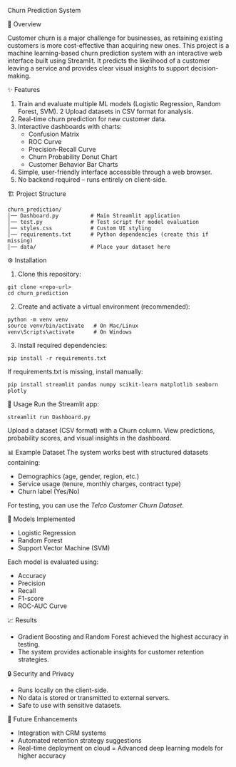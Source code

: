 Churn Prediction System

📌 Overview

Customer churn is a major challenge for businesses, as retaining existing customers is more cost-effective than acquiring new ones.
This project is a machine learning-based churn prediction system with an interactive web interface built using Streamlit.
It predicts the likelihood of a customer leaving a service and provides clear visual insights to support decision-making.

✨ Features
1. Train and evaluate multiple ML models (Logistic Regression, Random Forest, SVM).
2 Upload datasets in CSV format for analysis.
3. Real-time churn prediction for new customer data.
4. Interactive dashboards with charts:
    - Confusion Matrix
    - ROC Curve
    - Precision-Recall Curve
    - Churn Probability Donut Chart
    - Customer Behavior Bar Charts
5. Simple, user-friendly interface accessible through a web browser.
6. No backend required – runs entirely on client-side.

🏗 Project Structure
```
churn_prediction/
│── Dashboard.py          # Main Streamlit application
│── test.py               # Test script for model evaluation
│── styles.css            # Custom UI styling
│── requirements.txt      # Python dependencies (create this if missing)
│── data/                 # Place your dataset here
```

⚙️ Installation

1. Clone this repository:
```
git clone <repo-url>
cd churn_prediction
```

2. Create and activate a virtual environment (recommended):
```
python -m venv venv
source venv/bin/activate   # On Mac/Linux
venv\Scripts\activate      # On Windows
```

3. Install required dependencies:
```
pip install -r requirements.txt
```

If requirements.txt is missing, install manually:
```
pip install streamlit pandas numpy scikit-learn matplotlib seaborn plotly
```


🚀 Usage
Run the Streamlit app:
```
streamlit run Dashboard.py
```
Upload a dataset (CSV format) with a Churn column.
View predictions, probability scores, and visual insights in the dashboard.


📊 Example Dataset
The system works best with structured datasets containing:
- Demographics (age, gender, region, etc.)
- Service usage (tenure, monthly charges, contract type)
- Churn label (Yes/No)

For testing, you can use the *Telco Customer Churn Dataset*.


🧪 Models Implemented
- Logistic Regression
- Random Forest
- Support Vector Machine (SVM)

Each model is evaluated using:
- Accuracy
- Precision
- Recall
- F1-score
- ROC-AUC Curve


📈 Results
- Gradient Boosting and Random Forest achieved the highest accuracy in testing.
- The system provides actionable insights for customer retention strategies.


🔒 Security and Privacy
- Runs locally on the client-side.
- No data is stored or transmitted to external servers.
- Safe to use with sensitive datasets.


📌 Future Enhancements
- Integration with CRM systems
- Automated retention strategy suggestions
- Real-time deployment on cloud
= Advanced deep learning models for higher accuracy
